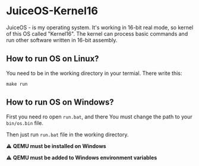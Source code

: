 # JuiceOS-Kernel16
JuiceOS - is my operating system. It's working in 16-bit real mode, so kernel of this OS called "Kernel16". The kernel can process basic commands and run other software written in 16-bit assembly.

## How to run OS on Linux?
You need to be in the working directory in your termial. There write this:

```console
make run
```

## How to run OS on Windows?
First you need ro open `run.bat`, and there You must change the path to your `bin/os.bin` file. 

Then just run `run.bat` file in the working directory.

:warning: **QEMU must be installed on Windows**

:warning: **QEMU must be added to Windows environment variables**
